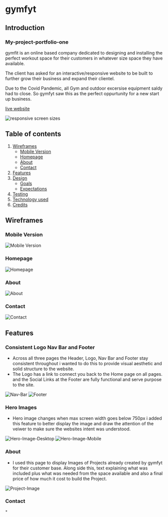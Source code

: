 # gymfyt 

## Introduction

### My-project-portfolio-one

gymfit is an online based company dedicated to designing and installing the perfect workout space for their customers in whatever size space they have available.

The client has asked for an interactive/responsive website to be built to further grow their business and expand their clientel.

Due to the Covid Pandemic, all Gym and outdoor excersise equipment saldy had to close. So gymfyt saw this as the perfect oppurtunity for a new start up business.

[live website](https://ronnietyler.github.io/Portfolio-Project-One/)

![responsive screen sizes](./assets/images/READMEimages/responsive-screen-sizes.png)

## Table of contents

1. [Wireframes](#wireframes)
    * [Mobile Version](#mobile-version)
    * [Homepage](#homepage)
    * [About](#about)
    * [Contact](#contact)
2. [Features](#features) 
3. [Design](#design)
    * [Goals](#goals)
    * [Expectations](#expectations)
4. [Testing](#testing)
5. [Technology used](#technology-used)
6. [Credits](#credits)

## Wireframes

### Mobile Version

![Mobile Version](/assets/images/READMEimages/mobile-screen-version.png)

### Homepage

![Homepage](/assets/images/READMEimages/desktop-home-page.png)

### About

![About](/assets/images/READMEimages/desktop-about-page.png)

### Contact

![Contact](/assets/images/READMEimages/desktop-contact-page.png)

## Features 

### Consistent Logo Nav Bar and Footer

 * Across all three pages the Header, Logo, Nav Bar and Footer stay consistent throughout i wanted to do this to provide visual aesthetic and solid structure to the website.
 * The Logo has a link to connect you back to the Home page on all pages. and the Social Links at the Footer are fully functional and serve purpose to the site.
 
 ![Nav-Bar](/assets/images/READMEimages/nav-bar.png)
 ![Footer](assets/images/READMEimages/footer.png)

 ### Hero Images

  * Hero image changes when max screen width goes below 750px i added this feature to better display the image and draw the attention of the veiwer to make sure the websites intent was understood.

  ![Hero-Image-Desktop](/assets/images/READMEimages/hero-image-desktop.png)
  ![Hero-Image-Mobile](/assets/images/READMEimages/hero-image-mobile.png)  

  ### About

   * I used this page to display Images of Projects already created by gymfyt for their customer base. Along side this, text explaining what was included plus what was needed from the space available and also a final price of how much it cost to build the Project.

   ![Project-Image](/assets/images/READMEimages/project-page.png)

   ### Contact

    * 




